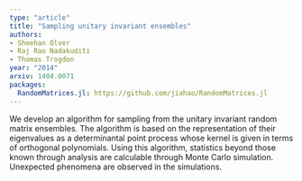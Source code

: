 ```yaml
---
type: "article"
title: "Sampling unitary invariant ensembles"
authors:
- Sheehan Olver
- Raj Rao Nadakuditi
- Thomas Trogdon
year: "2014"
arxiv: 1404.0071
packages:
  RandomMatrices.jl: https://github.com/jiahao/RandomMatrices.jl
---
```

We develop an algorithm for sampling from the unitary invariant random matrix ensembles. The algorithm is based on the representation of their eigenvalues as a determinantal point process whose kernel is given in terms of orthogonal polynomials. Using this algorithm, statistics beyond those known through analysis are calculable through Monte Carlo simulation. Unexpected phenomena are observed in the simulations.